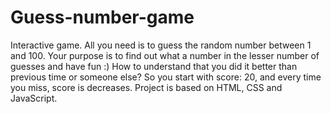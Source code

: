 # Guess-number-game
Interactive game. All you need is to guess the random number between 1 and 100. Your purpose is to find out what a number in the lesser number of guesses and have fun :)
How to understand that you did it better than previous time or someone else?
So you start with score: 20, and every time you miss, score is decreases.
Project is based on HTML, CSS and JavaScript.
